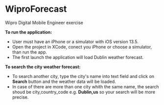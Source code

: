 # WiproForecast
Wipro Digital Mobile Engineer exercise

**To run the application:**

- User must have an iPhone or a simulator with iOS version 13.5.
- Open the project in XCode, conect you iPhone or choose a simulator, than run the app.
- The first launch the application will load Dublin weather forecast.

**To search the city weather forecast:**

- To search another city, type the city's name into text field and click on **Search** button and the weather data will be loaded.
- In case of there are more than one city whith the same name, the search shoud be city,country_code e.g. **Dublin,us** so your search will be more precise.
